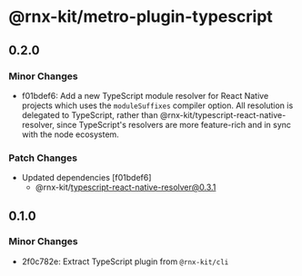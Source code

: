 # @rnx-kit/metro-plugin-typescript

## 0.2.0

### Minor Changes

- f01bdef6: Add a new TypeScript module resolver for React Native projects which uses the
  `moduleSuffixes` compiler option. All resolution is delegated to TypeScript,
  rather than @rnx-kit/typescript-react-native-resolver, since TypeScript's
  resolvers are more feature-rich and in sync with the node ecosystem.

### Patch Changes

- Updated dependencies [f01bdef6]
  - @rnx-kit/typescript-react-native-resolver@0.3.1

## 0.1.0

### Minor Changes

- 2f0c782e: Extract TypeScript plugin from `@rnx-kit/cli`
